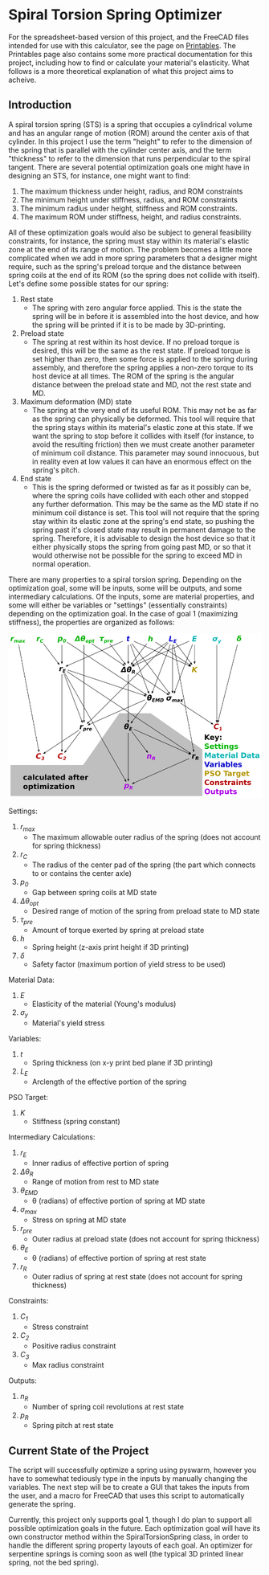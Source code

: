 # Spiral Torsion Spring Optimizer

For the spreadsheet-based version of this project, and the FreeCAD files intended for use with this calculator, see the page on [Printables](https://www.printables.com/model/485731-spiral-torsion-spring-optimizer-v3). The Printables page also contains some more practical documentation for this project, including how to find or calculate your material's elasticity. What follows is a more theoretical explanation of what this project aims to acheive.

## Introduction

A spiral torsion spring (STS) is a spring that occupies a cylindrical volume and has an angular range of motion (ROM) around the center axis of that cylinder. In this project I use the term "height" to refer to the dimension of the spring that is parallel with the cylinder center axis, and the term "thickness" to refer to the dimension that runs perpendicular to the spiral tangent. There are several potential optimization goals one might have in designing an STS, for instance, one might want to find:
1. The maximum thickness under height, radius, and ROM constraints
2. The minimum height under stiffness, radius, and ROM constraints
3. The minimum radius under height, stiffness and ROM constraints.
4. The maximum ROM under stiffness, height, and radius constraints.

All of these optimization goals would also be subject to general feasibility constraints, for instance, the spring must stay within its material's elastic zone at the end of its range of motion.
The problem becomes a little more complicated when we add in more spring parameters that a designer might require, such as the spring's preload torque and the distance between spring coils at the end of its ROM (so the spring does not collide with itself). Let's define some possible states for our spring:
1. Rest state
    - The spring with zero angular force applied. This is the state the spring will be in before it is assembled into the host device, and how the spring will be printed if it is to be made by 3D-printing.
2. Preload state
    - The spring at rest within its host device. If no preload torque is desired, this will be the same as the rest state. If preload torque is set higher than zero, then some force is applied to the spring during assembly, and therefore the spring applies a non-zero torque to its host device at all times. The ROM of the spring is the angular distance between the preload state and MD, not the rest state and MD.
3. Maximum deformation (MD) state
    - The spring at the very end of its useful ROM. This may not be as far as the spring can physically be deformed. This tool will require that the spring stays within its material's elastic zone at this state. If we want the spring to stop before it collides with itself (for instance, to avoid the resulting friction) then we must create another parameter of minimum coil distance. This parameter may sound innocuous, but in reality even at low values it can have an enormous effect on the spring's pitch.
4. End state
    - This is the spring deformed or twisted as far as it possibly can be, where the spring coils have collided with each other and stopped any further deformation. This may be the same as the MD state if no minimum coil distance is set. This tool will not require that the spring stay within its elastic zone at the spring's end state, so pushing the spring past it's closed state may result in permanent damage to the spring. Therefore, it is advisable to design the host device so that it either physically stops the spring from going past MD, or so that it would otherwise not be possible for the spring to exceed MD in normal operation.

There are many properties to a spiral torsion spring. Depending on the optimization goal, some will be inputs, some will be outputs, and some intermediary calculations. Of the inputs, some are material properties, and some will either be variables or "settings" (essentially constraints) depending on the optimization goal. In the case of goal 1 (maximizing stiffness), the properties are organized as follows:

<picture>
  <source media="(prefers-color-scheme: dark)" srcset="/Images/DiagramMaxStiffnessDark.png">
  <source media="(prefers-color-scheme: light)" srcset="/Images/DiagramMaxStiffnessLight.png">
  <img alt="Diagram of spring property relationships when maximizing spring stiffness." src="/Images/DiagramMaxStiffnessLight.png">
</picture>

Settings:
1. _r<sub>max</sub>_
    - The maximum allowable outer radius of the spring (does not account for spring thickness)
2. _r<sub>C</sub>_
    - The radius of the center pad of the spring (the part which connects to or contains the center axle)
3. _p<sub>0</sub>_
    - Gap between spring coils at MD state
4. _Δθ<sub>opt</sub>_
    - Desired range of motion of the spring from preload state to MD state
5. _τ<sub>pre</sub>_
    - Amount of torque exerted by spring at preload state
6. _h_
    - Spring height (z-axis print height if 3D printing)
7. _δ_
    - Safety factor (maximum portion of yield stress to be used)

Material Data:
1. _E_
    - Elasticity of the material (Young's modulus)
2. _σ<sub>y</sub>_
    - Material's yield stress

Variables:
1. _t_
    - Spring thickness (on x-y print bed plane if 3D printing)
2. _L<sub>E</sub>_
    - Arclength of the effective portion of the spring

PSO Target:
1. _K_
    - Stiffness (spring constant)

Intermediary Calculations:
1. _r<sub>E</sub>_
    - Inner radius of effective portion of spring
2. _Δθ<sub>R</sub>_
    - Range of motion from rest to MD state
3. _θ<sub>EMD</sub>_
    - θ (radians) of effective portion of spring at MD state
4. _σ<sub>max</sub>_
    - Stress on spring at MD state
5. _r<sub>pre</sub>_
    - Outer radius at preload state (does not account for spring thickness)
6. _θ<sub>E</sub>_
    - θ (radians) of effective portion of spring at rest state
7. _r<sub>R</sub>_
    - Outer radius of spring at rest state (does not account for spring thickness)

Constraints:
1. _C<sub>1</sub>_
    - Stress constraint
2. _C<sub>2</sub>_
    - Positive radius constraint
3. _C<sub>3</sub>_
    - Max radius constraint

Outputs:
1. _n<sub>R</sub>_
    - Number of spring coil revolutions at rest state
2. _p<sub>R</sub>_
    - Spring pitch at rest state

## Current State of the Project

The script will successfully optimize a spring using pyswarm, however you have to somewhat tediously type in the inputs by manually changing the variables. The next step will be to create a GUI that takes the inputs from the user, and a macro for FreeCAD that uses this script to automatically generate the spring.

Currently, this project only supports goal 1, though I do plan to support all possible optimization goals in the future. Each optimization goal will have its own constructor method within the SpiralTorsionSpring class, in order to handle the different spring property layouts of each goal. An optimizer for serpentine springs is coming soon as well (the typical 3D printed linear spring, not the bed spring).
